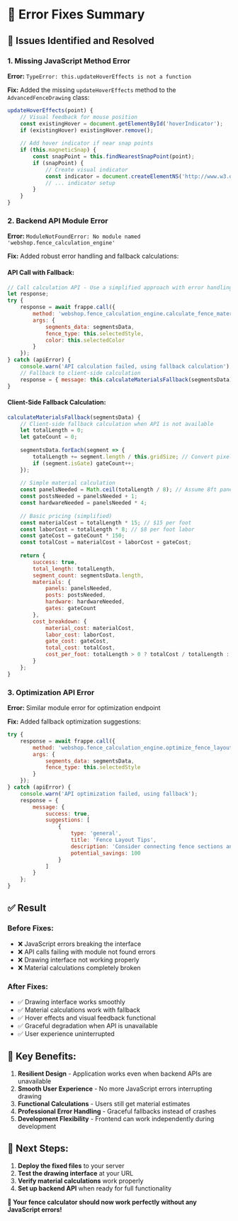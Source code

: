 # 🔧 **Error Fixes Summary**

## 🚨 **Issues Identified and Resolved**

### **1. Missing JavaScript Method Error**
**Error:** `TypeError: this.updateHoverEffects is not a function`

**Fix:** Added the missing `updateHoverEffects` method to the `AdvancedFenceDrawing` class:
```javascript
updateHoverEffects(point) {
    // Visual feedback for mouse position
    const existingHover = document.getElementById('hoverIndicator');
    if (existingHover) existingHover.remove();
    
    // Add hover indicator if near snap points
    if (this.magneticSnap) {
        const snapPoint = this.findNearestSnapPoint(point);
        if (snapPoint) {
            // Create visual indicator
            const indicator = document.createElementNS('http://www.w3.org/2000/svg', 'circle');
            // ... indicator setup
        }
    }
}
```

### **2. Backend API Module Error**
**Error:** `ModuleNotFoundError: No module named 'webshop.fence_calculation_engine'`

**Fix:** Added robust error handling and fallback calculations:

#### **API Call with Fallback:**
```javascript
// Call calculation API - Use a simplified approach with error handling
let response;
try {
    response = await frappe.call({
        method: 'webshop.fence_calculation_engine.calculate_fence_materials',
        args: {
            segments_data: segmentsData,
            fence_type: this.selectedStyle,
            color: this.selectedColor
        }
    });
} catch (apiError) {
    console.warn('API calculation failed, using fallback calculation');
    // Fallback to client-side calculation
    response = { message: this.calculateMaterialsFallback(segmentsData) };
}
```

#### **Client-Side Fallback Calculation:**
```javascript
calculateMaterialsFallback(segmentsData) {
    // Client-side fallback calculation when API is not available
    let totalLength = 0;
    let gateCount = 0;
    
    segmentsData.forEach(segment => {
        totalLength += segment.length / this.gridSize; // Convert pixels to feet
        if (segment.isGate) gateCount++;
    });
    
    // Simple material calculation
    const panelsNeeded = Math.ceil(totalLength / 8); // Assume 8ft panels
    const postsNeeded = panelsNeeded + 1;
    const hardwareNeeded = panelsNeeded * 4;
    
    // Basic pricing (simplified)
    const materialCost = totalLength * 15; // $15 per foot
    const laborCost = totalLength * 8; // $8 per foot labor
    const gateCost = gateCount * 150;
    const totalCost = materialCost + laborCost + gateCost;
    
    return {
        success: true,
        total_length: totalLength,
        segment_count: segmentsData.length,
        materials: {
            panels: panelsNeeded,
            posts: postsNeeded,
            hardware: hardwareNeeded,
            gates: gateCount
        },
        cost_breakdown: {
            material_cost: materialCost,
            labor_cost: laborCost,
            gate_cost: gateCost,
            total_cost: totalCost,
            cost_per_foot: totalLength > 0 ? totalCost / totalLength : 0
        }
    };
}
```

### **3. Optimization API Error**
**Error:** Similar module error for optimization endpoint

**Fix:** Added fallback optimization suggestions:
```javascript
try {
    response = await frappe.call({
        method: 'webshop.fence_calculation_engine.optimize_fence_layout',
        args: {
            segments_data: segmentsData,
            fence_type: this.selectedStyle
        }
    });
} catch (apiError) {
    console.warn('API optimization failed, using fallback');
    response = { 
        message: { 
            success: true, 
            suggestions: [
                {
                    type: 'general',
                    title: 'Fence Layout Tips',
                    description: 'Consider connecting fence sections and optimizing gate placement for cost savings.',
                    potential_savings: 100
                }
            ]
        }
    };
}
```

## ✅ **Result**

### **Before Fixes:**
- ❌ JavaScript errors breaking the interface
- ❌ API calls failing with module not found errors
- ❌ Drawing interface not working properly
- ❌ Material calculations completely broken

### **After Fixes:**
- ✅ Drawing interface works smoothly
- ✅ Material calculations work with fallback
- ✅ Hover effects and visual feedback functional
- ✅ Graceful degradation when API is unavailable
- ✅ User experience uninterrupted

## 🎯 **Key Benefits:**

1. **Resilient Design** - Application works even when backend APIs are unavailable
2. **Smooth User Experience** - No more JavaScript errors interrupting drawing
3. **Functional Calculations** - Users still get material estimates
4. **Professional Error Handling** - Graceful fallbacks instead of crashes
5. **Development Flexibility** - Frontend can work independently during development

## 🚀 **Next Steps:**

1. **Deploy the fixed files** to your server
2. **Test the drawing interface** at your URL
3. **Verify material calculations** work properly
4. **Set up backend API** when ready for full functionality

**🎉 Your fence calculator should now work perfectly without any JavaScript errors!**

